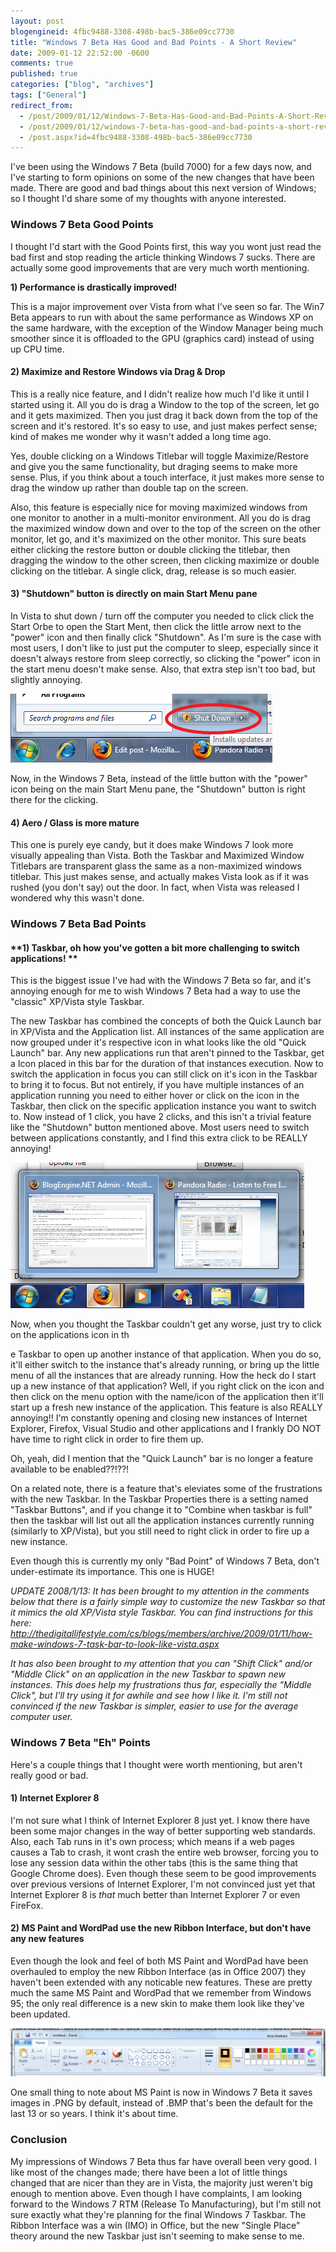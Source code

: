 ```yaml
---
layout: post
blogengineid: 4fbc9488-3308-498b-bac5-386e09cc7730
title: "Windows 7 Beta Has Good and Bad Points - A Short Review"
date: 2009-01-12 22:52:00 -0600
comments: true
published: true
categories: ["blog", "archives"]
tags: ["General"]
redirect_from: 
  - /post/2009/01/12/Windows-7-Beta-Has-Good-and-Bad-Points-A-Short-Review
  - /post/2009/01/12/windows-7-beta-has-good-and-bad-points-a-short-review
  - /post.aspx?id=4fbc9488-3308-498b-bac5-386e09cc7730
---
```

<!-- more -->

I've been using the Windows 7 Beta (build 7000) for a few days now, and I've starting to form opinions on some of the new changes that have been made. There are good and bad things about this next version of Windows; so I thought I'd share some of my thoughts with anyone interested.
<h3>Windows 7 Beta Good Points</h3>

I thought I'd start with the Good Points first, this way you wont just read the bad first and stop reading the article thinking Windows 7 sucks. There are actually some good improvements that are very much worth mentioning.

**1) Performance is drastically improved!**

This is a major improvement over Vista from what I've seen so far. The Win7 Beta appears to run with about the same performance as Windows XP on the same hardware, with the exception of the Window Manager being much smoother since it is offloaded to the GPU (graphics card) instead of using up CPU time.
<h4>2) Maximize and Restore Windows via Drag &amp; Drop</h4>

This is a really nice feature, and I didn't realize how much I'd like it until I started using it. All you do is drag a Window to the top of the screen, let go and it gets maximized. Then you just drag it back down from the top of the screen and it's restored. It's so easy to use, and just makes perfect sense; kind of makes me wonder why it wasn't added a long time ago.

Yes, double clicking on a Windows Titlebar will toggle Maximize/Restore and give you the same functionality, but draging seems to make more sense. Plus, if you think about a touch interface, it just makes more sense to drag the window up rather than double tap on the screen.

Also, this feature is especially nice for moving maximized windows from one monitor to another in a multi-monitor environment. All you do is drag the maximized window down and over to the top of the screen on the other monitor, let go, and it's maximized on the other monitor. This sure beats either clicking the restore button or double clicking the titlebar, then dragging the window to the other screen, then clicking maximize or double clicking on the titlebar. A single click, drag, release is so much easier.
<h4>3) "Shutdown" button is directly on main Start Menu pane</h4>

In Vista to shut down / turn off the computer you needed to click click the Start Orbe to open the Start Ment, then click the little arrow next to the "power" icon and then finally click "Shutdown". As I'm sure is the case with most users, I don't like to just put the computer to sleep, especially since it doesn't always restore from sleep correctly, so clicking the "power" icon in the start menu doesn't make sense. Also, that extra step isn't too bad, but slightly annoying.

<img src="/images/posts/Win7Beta-StartMenu-ShutdownButton.png" alt="" />

 

Now, in the Windows 7 Beta, instead of the little button with the "power" icon being on the main Start Menu pane, the "Shutdown" button is right there for the clicking. 
<h4>4) Aero / Glass is more mature</h4>

This one is purely eye candy, but it does make Windows 7 look more visually appealing than Vista. Both the Taskbar and Maximized Window Titlebars are transparent glass the same as a non-maximized windows titlebar. This just makes sense, and actually makes Vista look as if it was rushed (you don't say) out the door. In fact, when Vista was released I wondered why this wasn't done.
<h3>Windows 7 Beta Bad Points 

</h3>
<h4>**1) Taskbar, oh how you've gotten a bit more challenging to switch applications!
**</h4>

This is the biggest issue I've had with the Windows 7 Beta so far, and it's annoying enough for me to wish Windows 7 Beta had a way to use the "classic" XP/Vista style Taskbar.

The new Taskbar has combined the concepts of both the Quick Launch bar in XP/Vista and the Application list. All instances of the same application are now grouped under it's respective icon in what looks like the old "Quick Launch" bar. Any new applications run that aren't pinned to the Taskbar, get a Icon placed in this bar for the duration of that instances execution. Now to switch the application in focus you can still click on it's icon in the Taskbar to bring it to focus. But not entirely, if you have multiple instances of an application running you need to either hover or click on the icon in the Taskbar, then click on the specific application instance you want to switch to. Now instead of 1 click, you have 2 clicks, and this isn't a trivial feature like the "Shutdown" button mentioned above. Most users need to switch between applications constantly, and I find this extra click to be REALLY annoying!

<img src="/images/posts/Win7Beta-TaskbarCombinedQuickLaunch.png" alt="" />

Now, when you thought the Taskbar couldn't get any worse, just try to click on the applications icon in th

e Taskbar to open up another instance of that application. When you do so, it'll either switch to the instance that's already running, or bring up the little menu of all the instances that are already running. How the heck do I start up a new instance of that application? Well, if you right click on the icon and then click on the menu option with the name/icon of the application then it'll start up a fresh new instance of the application. This feature is also REALLY annoying!! I'm constantly opening and closing new instances of Internet Explorer, Firefox, Visual Studio and other applications and I frankly DO NOT have time to right click in order to fire them up.

Oh, yeah, did I mention that the "Quick Launch" bar is no longer a feature available to be enabled??!??!

On a related note, there is a feature that's eleviates some of the frustrations with the new Taskbar. In the Taskbar Properties there is a setting named "Taskbar Buttons", and if you change it to "Combine when taskbar is full" then the taskbar will list out all the application instances currently running (similarly to XP/Vista), but you still need to right click in order to fire up a new instance.

Even though this is currently my only "Bad Point" of Windows 7 Beta, don't under-estimate its importance. This one is HUGE!

*UPDATE 2008/1/13: It has been brought to my attention in the comments below that there is a fairly simple way to customize the new Taskbar so that it mimics the old XP/Vista style Taskbar. You can find instructions for this here:  <a href="http://thedigitallifestyle.com/cs/blogs/members/archive/2009/01/11/how-make-windows-7-task-bar-to-look-like-vista.aspx">http://thedigitallifestyle.com/cs/blogs/members/archive/2009/01/11/how-make-windows-7-task-bar-to-look-like-vista.aspx</a>*

*It has also been brought to my attention that you can "Shift Click" and/or "Middle Click" on an application in the new Taskbar to spawn new instances. This does help my frustrations thus far, especially the "Middle Click", but I'll try using it for awhile and see how I like it. I'm still not convinced if the new Taskbar is simpler, easier to use for the average computer user.*
<h3>Windows 7 Beta "Eh" Points</h3>

Here's a couple things that I thought were worth mentioning, but aren't really good or bad.
<h4>1) Internet Explorer 8</h4>

I'm not sure what I think of Internet Explorer 8 just yet. I know there have been some major changes in the way of better supporting web standards. Also, each Tab runs in it's own process; which means if a web pages causes a Tab to crash, it wont crash the entire web browser, forcing you to lose any session data within the other tabs (this is the same thing that Google Chrome does). Even though these seem to be good improvements over previous versions of Internet Explorer, I'm not convinced just yet that Internet Explorer 8 is *that* much better than Internet Explorer 7 or even FireFox.
<h4>2) MS Paint and WordPad use the new Ribbon Interface, but don't have any new features</h4>

Even though the look and feel of both MS Paint and WordPad have been overhauled to employ the new Ribbon Interface (as in Office 2007) they haven't been extended with any noticable new features. These are pretty much the same MS Paint and WordPad that we remember from Windows 95; the only real difference is a new skin to make them look like they've been updated.

<img src="/images/posts/Win7-MSPaint-Ribbon.png" alt="" />

One small thing to note about MS Paint is now in Windows 7 Beta it saves images in .PNG by default, instead of .BMP that's been the default for the last 13 or so years. I think it's about time.
<h3>Conclusion</h3>

My impressions of Windows 7 Beta thus far have overall been very good. I like most of the changes made; there have been a lot of little things changed that are nicer than they are in Vista, the majority just weren't big enough to mention above. Even though I have complaints, I am looking forward to the Windows 7 RTM (Release To Manufacturing), but I'm still not sure exactly what they're planning for the final Windows 7 Taskbar. The Ribbon Interface was a win (IMO) in Office, but the new "Single Place" theory around the new Taskbar just isn't seeming to make sense to me.
